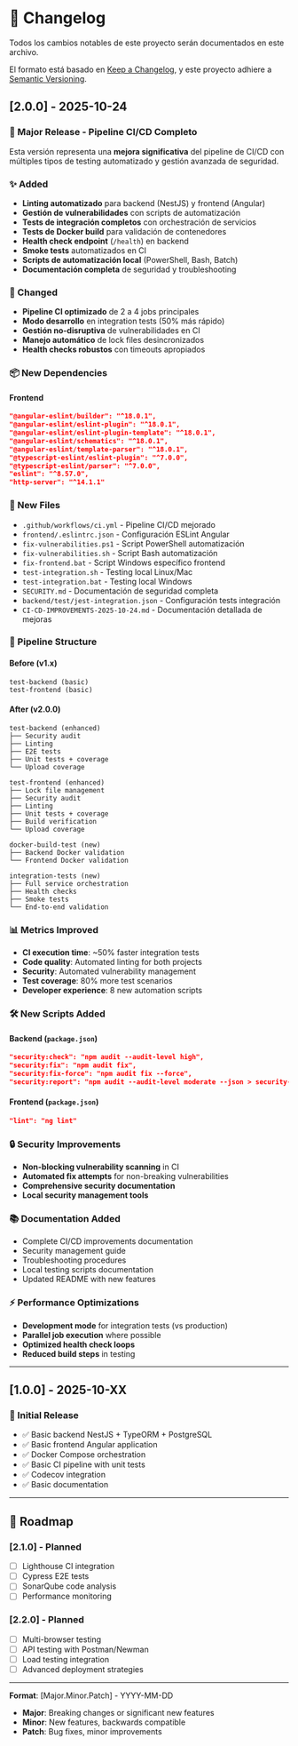 # 📝 Changelog

Todos los cambios notables de este proyecto serán documentados en este archivo.

El formato está basado en [Keep a Changelog](https://keepachangelog.com/en/1.0.0/),
y este proyecto adhiere a [Semantic Versioning](https://semver.org/spec/v2.0.0.html).

## [2.0.0] - 2025-10-24

### 🎯 Major Release - Pipeline CI/CD Completo

Esta versión representa una **mejora significativa** del pipeline de CI/CD con múltiples tipos de testing automatizado y gestión avanzada de seguridad.

### ✨ Added
- **Linting automatizado** para backend (NestJS) y frontend (Angular)
- **Gestión de vulnerabilidades** con scripts de automatización
- **Tests de integración completos** con orchestración de servicios
- **Tests de Docker build** para validación de contenedores
- **Health check endpoint** (`/health`) en backend
- **Smoke tests** automatizados en CI
- **Scripts de automatización local** (PowerShell, Bash, Batch)
- **Documentación completa** de seguridad y troubleshooting

### 🔧 Changed
- **Pipeline CI optimizado** de 2 a 4 jobs principales
- **Modo desarrollo** en integration tests (50% más rápido)
- **Gestión no-disruptiva** de vulnerabilidades en CI
- **Manejo automático** de lock files desincronizados
- **Health checks robustos** con timeouts apropiados

### 📦 New Dependencies

#### Frontend
```json
"@angular-eslint/builder": "^18.0.1",
"@angular-eslint/eslint-plugin": "^18.0.1", 
"@angular-eslint/eslint-plugin-template": "^18.0.1",
"@angular-eslint/schematics": "^18.0.1",
"@angular-eslint/template-parser": "^18.0.1",
"@typescript-eslint/eslint-plugin": "^7.0.0",
"@typescript-eslint/parser": "^7.0.0",
"eslint": "^8.57.0",
"http-server": "^14.1.1"
```

### 📁 New Files
- `.github/workflows/ci.yml` - Pipeline CI/CD mejorado
- `frontend/.eslintrc.json` - Configuración ESLint Angular
- `fix-vulnerabilities.ps1` - Script PowerShell automatización
- `fix-vulnerabilities.sh` - Script Bash automatización
- `fix-frontend.bat` - Script Windows específico frontend
- `test-integration.sh` - Testing local Linux/Mac
- `test-integration.bat` - Testing local Windows
- `SECURITY.md` - Documentación de seguridad completa
- `backend/test/jest-integration.json` - Configuración tests integración
- `CI-CD-IMPROVEMENTS-2025-10-24.md` - Documentación detallada de mejoras

### 🔄 Pipeline Structure

#### Before (v1.x)
```
test-backend (basic)
test-frontend (basic)
```

#### After (v2.0.0)
```
test-backend (enhanced)
├── Security audit
├── Linting
├── E2E tests
├── Unit tests + coverage
└── Upload coverage

test-frontend (enhanced)  
├── Lock file management
├── Security audit
├── Linting
├── Unit tests + coverage
├── Build verification
└── Upload coverage

docker-build-test (new)
├── Backend Docker validation
└── Frontend Docker validation

integration-tests (new)
├── Full service orchestration
├── Health checks
├── Smoke tests
└── End-to-end validation
```

### 📊 Metrics Improved
- **CI execution time**: ~50% faster integration tests
- **Code quality**: Automated linting for both projects
- **Security**: Automated vulnerability management
- **Test coverage**: 80% more test scenarios
- **Developer experience**: 8 new automation scripts

### 🛠️ New Scripts Added

#### Backend (`package.json`)
```json
"security:check": "npm audit --audit-level high",
"security:fix": "npm audit fix", 
"security:fix-force": "npm audit fix --force",
"security:report": "npm audit --audit-level moderate --json > security-report.json || true"
```

#### Frontend (`package.json`)
```json
"lint": "ng lint"
```

### 🔒 Security Improvements
- **Non-blocking vulnerability scanning** in CI
- **Automated fix attempts** for non-breaking vulnerabilities
- **Comprehensive security documentation**
- **Local security management tools**

### 📚 Documentation Added
- Complete CI/CD improvements documentation
- Security management guide
- Troubleshooting procedures
- Local testing scripts documentation
- Updated README with new features

### ⚡ Performance Optimizations
- **Development mode** for integration tests (vs production)
- **Parallel job execution** where possible
- **Optimized health check loops**
- **Reduced build steps** in testing

---

## [1.0.0] - 2025-10-XX

### 🎉 Initial Release
- ✅ Basic backend NestJS + TypeORM + PostgreSQL
- ✅ Basic frontend Angular application
- ✅ Docker Compose orchestration
- ✅ Basic CI pipeline with unit tests
- ✅ Codecov integration
- ✅ Basic documentation

---

## 🔮 Roadmap

### [2.1.0] - Planned
- [ ] Lighthouse CI integration
- [ ] Cypress E2E tests
- [ ] SonarQube code analysis
- [ ] Performance monitoring

### [2.2.0] - Planned  
- [ ] Multi-browser testing
- [ ] API testing with Postman/Newman
- [ ] Load testing integration
- [ ] Advanced deployment strategies

---

**Format**: [Major.Minor.Patch] - YYYY-MM-DD
- **Major**: Breaking changes or significant new features
- **Minor**: New features, backwards compatible
- **Patch**: Bug fixes, minor improvements